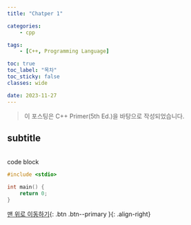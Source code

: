 ```yaml
---
title: "Chatper 1"

categories:
    - cpp

tags:
    - [C++, Programming Language]

toc: true
toc_label: "목차"
toc_sticky: false
classes: wide

date: 2023-11-27
---
```


> 이 포스팅은 C++ Primer(5th Ed.)을 바탕으로 작성되었습니다.

## subtitle
<br>code block</br>

```c++
#include <stdio>

int main() {
    return 0;
}
```



[맨 위로 이동하기](#){: .btn .btn--primary }{: .align-right}